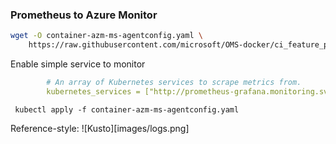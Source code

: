 ### Prometheus to Azure Monitor
```bash
wget -O container-azm-ms-agentconfig.yaml \ 
    https://raw.githubusercontent.com/microsoft/OMS-docker/ci_feature_prod/Kubernetes/container-azm-ms-agentconfig.yaml

```
Enable simple service to monitor
```yaml
        # An array of Kubernetes services to scrape metrics from.
        kubernetes_services = ["http://prometheus-grafana.monitoring.svc.cluster.local/metrics"]
```


```
 kubectl apply -f container-azm-ms-agentconfig.yaml 
```
Reference-style: 
![Kusto][images/logs.png]